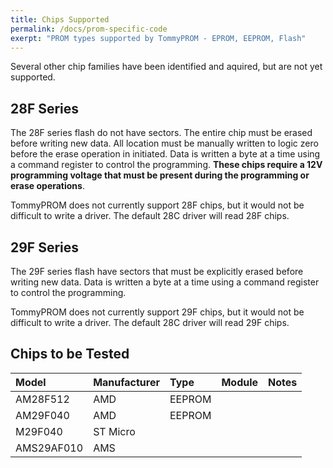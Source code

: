 ```yaml
---
title: Chips Supported
permalink: /docs/prom-specific-code
exerpt: "PROM types supported by TommyPROM - EPROM, EEPROM, Flash"
---
```


Several other chip families have been identified and aquired, but are not yet supported.

## 28F Series

The 28F series flash do not have sectors. The entire chip must be erased before writing new data.  All location must be manually written to logic zero before the erase operation in initiated.  Data is written a byte at a time using a command register to control the programming.  **These chips require a 12V programming voltage that must be present during the programming or erase operations**.  

TommyPROM does not currently support 28F chips, but it would not be difficult to write a driver.  The default 28C driver will read 28F chips.

## 29F Series

The 29F series flash have sectors that must be explicitly erased before writing new data.  Data is written a byte at a time using a command register to control the programming.  

TommyPROM does not currently support 29F chips, but it would not be difficult to write a driver.  The default 28C driver will read 29F chips.

## Chips to be Tested

|Model     |Manufacturer |Type   |Module |Notes|
|:---      |:---         |:---   |:---   |:--- |
|AM28F512  |AMD          |EEPROM |       ||
|AM29F040  |AMD          |EEPROM |       ||
|M29F040   |ST Micro     |       |       ||
|AMS29AF010|AMS          |       |       ||
